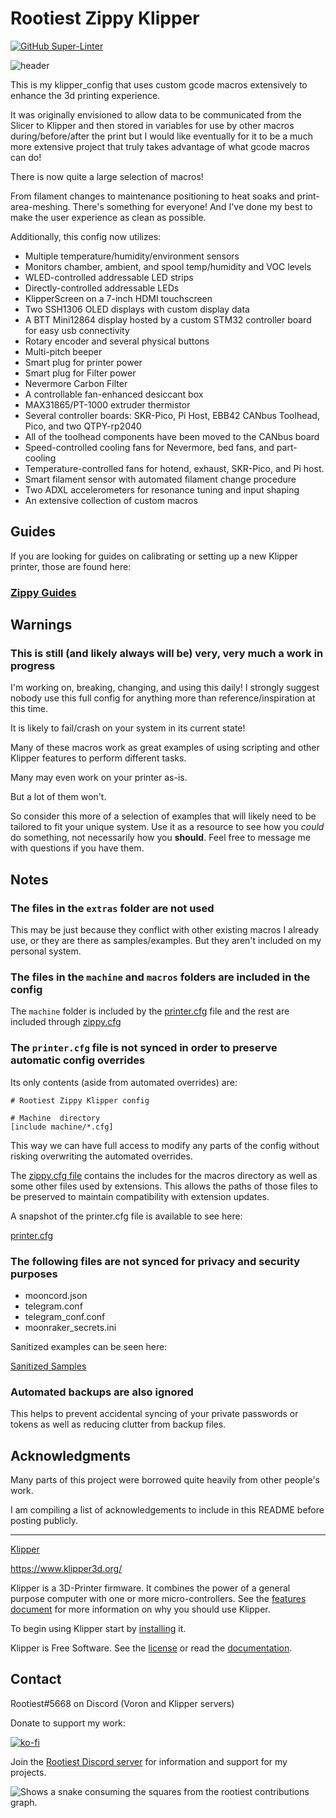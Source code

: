 <!--
 Copyright (C) 2022 Chris Laprade (chris@rootiest.com)

 This file is part of zippy_config.

 zippy_config is free software: you can redistribute it and/or modify
 it under the terms of the GNU General Public License as published by
 the Free Software Foundation, either version 3 of the License, or
 (at your option) any later version.

 zippy_config is distributed in the hope that it will be useful,
 but WITHOUT ANY WARRANTY; without even the implied warranty of
 MERCHANTABILITY or FITNESS FOR A PARTICULAR PURPOSE.  See the
 GNU General Public License for more details.

 You should have received a copy of the GNU General Public License
 along with zippy_config.  If not, see <http://www.gnu.org/licenses/>.
-->

# Rootiest Zippy Klipper

[![GitHub Super-Linter](https://github.com/rootiest/zippy-klipper_config/workflows/Lint%20Code%20Base/badge.svg)](https://github.com/marketplace/actions/super-linter)

![header](guides/resources/pretty_header.png)

This is my klipper_config that uses custom gcode macros extensively to enhance the 3d printing experience.

It was originally envisioned to allow data to be communicated from the Slicer to Klipper and then stored in variables for use by other macros during/before/after the print but I would like eventually for it to be a much more extensive project that truly takes advantage of what gcode macros can do!

There is now quite a large selection of macros!

From filament changes to maintenance positioning to heat soaks and print-area-meshing. There's something for everyone! And I've done my best to make the user experience as clean as possible.

Additionally, this config now utilizes:

- Multiple temperature/humidity/environment sensors
- Monitors chamber, ambient, and spool temp/humidity and VOC levels
- WLED-controlled addressable LED strips
- Directly-controlled addressable LEDs
- KlipperScreen on a 7-inch HDMI touchscreen
- Two SSH1306 OLED displays with custom display data
- A BTT Mini12864 display hosted by a custom STM32 controller board for easy usb connectivity
- Rotary encoder and several physical buttons
- Multi-pitch beeper
- Smart plug for printer power
- Smart plug for Filter power
- Nevermore Carbon Filter
- A controllable fan-enhanced desiccant box
- MAX31865/PT-1000 extruder thermistor
- Several controller boards: SKR-Pico, Pi Host, EBB42 CANbus Toolhead, Pico, and two QTPY-rp2040
- All of the toolhead components have been moved to the CANbus board
- Speed-controlled cooling fans for Nevermore, bed fans, and part-cooling
- Temperature-controlled fans for hotend, exhaust, SKR-Pico, and Pi host.
- Smart filament sensor with automated filament change procedure
- Two ADXL accelerometers for resonance tuning and input shaping
- An extensive collection of custom macros

## Guides

If you are looking for guides on calibrating or setting up a new Klipper printer, those are found here:

### [Zippy Guides](https://github.com/rootiest/zippy_guides)

## Warnings

### This is still (and likely always will be) very, very much a work in progress

I'm working on, breaking, changing, and using this daily! I strongly suggest nobody use this full config for anything more than reference/inspiration at this time.

It is likely to fail/crash on your system in its current state!

Many of these macros work as great examples of using scripting and other Klipper features to perform different tasks.

Many may even work on your printer as-is.

But a lot of them won't.

So consider this more of a selection of examples that will likely need to be tailored to fit your unique system. Use it as a resource to see how you _could_ do something, not necessarily how you **should**. Feel free to message me with questions if you have them.

## Notes

### The files in the `extras` folder are **not used**

This may be just because they conflict with other existing macros I already use, or they are there as samples/examples. But they aren't included on my personal system.

### The files in the `machine` and `macros` folders are included in the config

The `machine` folder is included by the [printer.cfg](extras/samples/printer.cfg) file and the rest are included through [zippy.cfg](machine/zippy.cfg)

### The `printer.cfg` file is not synced in order to preserve automatic config overrides

Its only contents (aside from automated overrides) are:

    # Rootiest Zippy Klipper config

    # Machine  directory
    [include machine/*.cfg]

This way we can have full access to modify any parts of the config without risking overwriting the automated overrides.

The [zippy.cfg file](machine/zippy.cfg) contains the includes for the macros directory as well as some other files used by extensions. This allows the paths of those files to be preserved to maintain compatibility with extension updates.

A snapshot of the printer.cfg file is available to see here:

[printer.cfg](extras/samples/printer.cfg)

### The following files are not synced for privacy and security purposes

- mooncord.json
- telegram.conf
- telegram_conf.conf
- moonraker_secrets.ini

Sanitized examples can be seen here:

[Sanitized Samples](extras/samples/README)

### Automated backups are also ignored

This helps to prevent accidental syncing of your private passwords or tokens as well as reducing clutter from backup files.

## Acknowledgments

Many parts of this project were borrowed quite heavily from other people's work.

I am compiling a list of acknowledgements to include in this README before posting publicly.

---

[Klipper](https://www.klipper3d.org/)

<https://www.klipper3d.org/>

Klipper is a 3D-Printer firmware. It combines the power of a general
purpose computer with one or more micro-controllers. See the
[features document](https://www.klipper3d.org/Features.html) for more
information on why you should use Klipper.

To begin using Klipper start by
[installing](https://www.klipper3d.org/Installation.html) it.

Klipper is Free Software. See the [license](LICENSE) or read the
[documentation](https://www.klipper3d.org/Overview.html).

## Contact

Rootiest#5668 on Discord (Voron and Klipper servers)

Donate to support my work:

[![ko-fi](https://ko-fi.com/img/githubbutton_sm.svg)](https://ko-fi.com/rootiest)

Join the [Rootiest Discord server](https://discord.gg/AYjVSvrVF2) for information and support for my projects.

<picture>
  <source media="(prefers-color-scheme: dark)" srcset="https://raw.githubusercontent.com/rootiest/zippy_guides/main/resources/github-snake-dark.svg">
  <source media="(prefers-color-scheme: light)" srcset="https://raw.githubusercontent.com/rootiest/zippy_guides/main/resources/github-snake.svg">
  <img alt="Shows a snake consuming the squares from the rootiest contributions graph." src="https://raw.githubusercontent.com/rootiest/zippy_guides/main/resources/github-snake.svg">
</picture>

